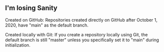 ## I'm losing Sanity








Created on GitHub: Repositories created directly on GitHub after October 1, 2020, have "main" as the default branch.

Created locally with Git: If you create a repository locally using Git, the default branch is still "master" unless you specifically set it to "main" during initialization.